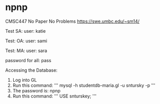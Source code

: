 # npnp
CMSC447 No Paper No Problems
https://swe.umbc.edu/~sm14/

Test SA:
user: katie

Test: OA:
user: sami

Test: MA:
user: sara

password for all: pass



Accessing the Database:
1. Log into GL
2. Run this command:
   ''' mysql -h studentdb-maria.gl -u sntursky -p '''
3. The password is: npnp
4. Run this command: 
   ''' USE snturskey; '''
